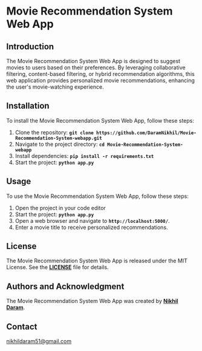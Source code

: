 # **Movie Recommendation System Web App**

## **Introduction**

The Movie Recommendation System Web App is designed to suggest movies to users based on their preferences. By leveraging collaborative filtering, content-based filtering, or hybrid recommendation algorithms, this web application provides personalized movie recommendations, enhancing the user's movie-watching experience.

## **Installation**

To install the Movie Recommendation System Web App, follow these steps:

1. Clone the repository: **`git clone https://github.com/DaramNikhil/Movie-Recommendation-System-webapp.git`**
2. Navigate to the project directory: **`cd Movie-Recommendation-System-webapp`**
3. Install dependencies: **`pip install -r requirements.txt`**
4. Start the project: **`python app.py`**

## **Usage**

To use the Movie Recommendation System Web App, follow these steps:

1. Open the project in your code editor 
2. Start the project: **`python app.py`**
3. Open a web browser and navigate to **`http://localhost:5000/`**.
4. Enter a movie title to receive personalized recommendations.

## **License**

The Movie Recommendation System Web App is released under the MIT License. See the **[LICENSE](https://github.com/DaramNikhil/Movie-Recommendation-System-webapp/blob/main/LICENSE)** file for details.

## **Authors and Acknowledgment**

The Movie Recommendation System Web App was created by **[Nikhil Daram](https://github.com/DaramNikhil)**.


## **Contact**

[nikhildaram51@gmail.com](mailto:nikhildaram51@gmail.com)
